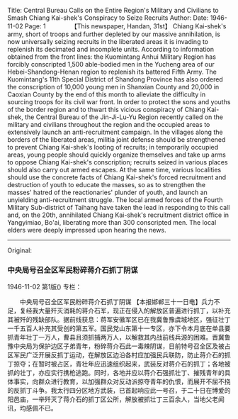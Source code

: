 Title: Central Bureau Calls on the Entire Region's Military and Civilians to Smash Chiang Kai-shek's Conspiracy to Seize Recruits
Author:
Date: 1946-11-02
Page: 1
　　
　　【This newspaper, Handan, 31st】 Chiang Kai-shek's army, short of troops and further depleted by our massive annihilation, is now universally seizing recruits in the liberated areas it is invading to replenish its decimated and incomplete units. According to information obtained from the front lines: the Kuomintang Anhui Military Region has forcibly conscripted 1,500 able-bodied men in the Yucheng area of ​​our Hebei-Shandong-Henan region to replenish its battered Fifth Army. The Kuomintang's 11th Special District of Shandong Province has also ordered the conscription of 10,000 young men in Shanxian County and 20,000 in Caoxian County by the end of this month to alleviate the difficulty in sourcing troops for its civil war front. In order to protect the sons and youths of the border region and to thwart this vicious conspiracy of Chiang Kai-shek, the Central Bureau of the Jin-Ji-Lu-Yu Region recently called on the military and civilians throughout the region and the occupied areas to extensively launch an anti-recruitment campaign. In the villages along the borders of the liberated areas, militia joint defense should be strengthened to prevent Chiang Kai-shek's looting of recruits; in temporarily occupied areas, young people should quickly organize themselves and take up arms to oppose Chiang Kai-shek's conscription; recruits seized in various places should also carry out armed escapes. At the same time, various localities should use the concrete facts of Chiang Kai-shek's forced recruitment and destruction of youth to educate the masses, so as to strengthen the masses' hatred of the reactionaries' plunder of youth, and launch an unyielding anti-recruitment struggle. The local armed forces of the Fourth Military Sub-district of Taihang have taken the lead in responding to this call and, on the 20th, annihilated Chiang Kai-shek's recruitment district office in Yangyimiao, Bo'ai, liberating more than 300 conscripted men. The local elders were deeply impressed upon hearing the news.



<hr /> 

Original: 


### 中央局号召全区军民粉碎蒋介石抓丁阴谋

1946-11-02
第1版()
专栏：

　　中央局号召全区军民粉碎蒋介石抓丁阴谋
    【本报邯郸三十一日电】兵力不足，复经我大量歼灭消耗的蒋介石军，现正在侵入的解放区普遍进行抓丁，以补充其被歼的残缺部队。据前线获息：蒋军安徽军区已在我冀鲁豫虞城地区，强征壮丁一千五百人补充其受创的第五军。国民党山东第十一专区，亦下令本月底在单县要抓青年壮丁一万人，曹县且须抓捕两万人，以解救其内战前线兵源的困难。晋冀鲁豫中央局为保护边区子弟青年，粉碎蒋介石此一毒辣阴谋，日前特号召全区及被占区军民广泛开展反抓丁运动，在解放区边沿各村应加强民兵联防，防止蒋介石的抓丁掠夺；在暂时被占区，青壮年应迅速组织起来，武装反对蒋介石的抓丁；各地被抓的壮丁，亦应实行携枪逃跑。同时，各地并应以蒋介石强抓壮丁、摧残青年的具体事实，向群众进行教育，以加强群众对反动派掠夺青年的仇恨，而展开不屈不挠的反抓丁斗争。我太行四分区地方武装，已首起响应此一号召，于二十日在博爱的阳邑庙，一举歼灭了蒋介石的抓丁区公所，解放被抓壮丁三百余人，当地父老闻讯，均感佩不已。
